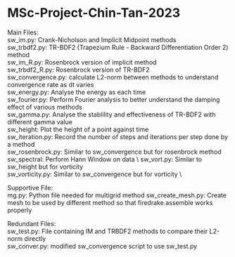 # MSc-Project-Chin-Tan-2023 

Main Files: \
sw_im.py: Crank-Nicholson and Implicit Midpoint methods \
sw_trbdf2.py: TR-BDF2 (Trapezium Rule - Backward Differentiation Order 2) method \
sw_im_R.py: Rosenbrock version of implicit method \
sw_trbdf2_R.py: Rosenbrock version of TR-BDF2 \
sw_convergence.py: calculate L2-norm between methods to understand convergence rate as dt varies\
sw_energy.py: Analyse the energy as each time \
sw_fourier.py: Perform Fourier analysis to better understand the damping effect of various methods \
sw_gamma.py: Analyse the stablility and effectiveness of TR-BDF2 with different gamma value \
sw_height: Plot the height of a point against time \
sw_iteration.py: Record the number of steps and iterations per step done by a method \
sw_rosenbrock.py: Similar to sw_convergence but for rosenbrock method \
sw_spectral: Perform Hann Window on data \ 
sw_vort.py: Similar to sw_height but for vorticity \
sw_vorticity.py: Similar to sw_convergence but for vorticity \

Supportive File: \
mg.py: Python file needed for multigrid method
sw_create_mesh.py: Create mesh to be used by different method so that firedrake.assemble works properly

Redundant Files: \
sw_test.py: File containing IM and TRBDF2 methods to compare their L2-norm directly \
sw_conver.py: modified sw_convergence script to use sw_test.py 
